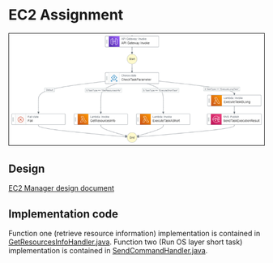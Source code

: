 # EC2 Assignment

<img src="https://github.com/yaohf777/ec2manager/blob/main/EC2ManagerFlow.png" border="1" alt="EC2 Manager flow"/>

## Design
[EC2 Manager design document](https://wiki.wdf.sap.corp/wiki/display/GRCIAGWDF/Getting+Started)


## Implementation code
Function one (retrieve resource information) implementation is contained in [GetResourcesInfoHandler.java](https://github.com/yaohf777/ec2manager/blob/main/src/main/java/com/amazonaws/ec2manager/lambda/GetResourcesInfoHandler.java).
Function two (Run OS layer short task) implementation is contained in [SendCommandHandler.java](https://github.com/yaohf777/ec2manager/blob/main/src/main/java/com/amazonaws/ec2manager/lambda/SendCommandHandler.java).
